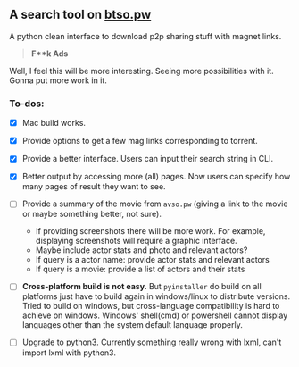 ## A search tool on [btso.pw](https://btso.pw)

A python clean interface to download p2p sharing stuff with magnet links. 

> **F\*\*k Ads** 

Well, I feel this will be more interesting. Seeing more possibilities with it. Gonna put more work in it.

### To-dos:
- [x] Mac build works.
- [x] Provide options to get a few mag links corresponding to torrent.
- [x] Provide a better interface. Users can input their search string in CLI.
- [x] Better output by accessing more (all) pages. Now users can specify how many pages of result they want to see.
- [ ] Provide a summary of the movie from `avso.pw` (giving a link to the movie or maybe something better, not sure).
    - If providing screenshots there will be more work. For example, displaying screenshots will require a graphic interface.
    - Maybe include actor stats and photo and relevant actors?
    - If query is a actor name: provide actor stats and relevant actors
    - If query is a movie: provide a list of actors and their stats
- [ ] **Cross-platform build is not easy.** But `pyinstaller` do build on all platforms just have to build again in windows/linux to distribute versions. Tried to build on windows, but cross-language compatibility is hard to achieve on windows. Windows' shell(cmd) or powershell cannot display languages other than the system default language properly.
- [ ] Upgrade to python3. Currently something really wrong with lxml, can't import lxml with python3.


